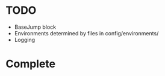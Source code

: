TODO
====

* BaseJump block
* Environments determined by files in config/environments/
* Logging


Complete
========
